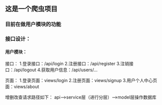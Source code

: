 ## 这是一个爬虫项目

### 目前在做用户模块的功能

### 接口设计：

#### 用户模块：

接口：
1.登录接口：/api/login
2.注册接口：/api/register
3.注销接口：/api/logout
4.获取用户信息：/api/users/...

页面：
1.登录页面：views/login
2.注册页面：views/signup
3.用户个人中心页面：views/about

增删改查请求路径如下：
api-->service层（进行分层）-->model层操作数据库


